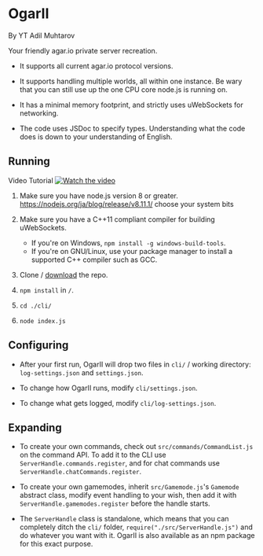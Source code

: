 

# OgarII

By YT Adil Muhtarov

Your friendly agar.io private server recreation.

- It supports all current agar.io protocol versions.

- It supports handling multiple worlds, all within one instance. Be wary that you can still use up the one CPU core node.js is running on.

- It has a minimal memory footprint, and strictly uses uWebSockets for networking.

- The code uses JSDoc to specify types. Understanding what the code does is down to your understanding of English.


## Running
Video Tutorial [![Watch the video](https://i.imgur.com/FBt6Bi5.png)](https://youtu.be/c_8RGjNHu00)


1. Make sure you have node.js version 8 or greater. https://nodejs.org/ja/blog/release/v8.11.1/  choose your system bits


2. Make sure you have a C++11 compliant compiler for building uWebSockets.
    - If you're on Windows, `npm install -g windows-build-tools`.
    - If you're on GNU/Linux, use your package manager to install a supported C++ compiler such as GCC.

3. Clone / [download](https://github.com/Luka967/OgarII/archive/master.zip) the repo.

4. `npm install` in `/`.

5. `cd ./cli/`

6. `node index.js`


## Configuring

- After your first run, OgarII will drop two files in `cli/` / working directory: `log-settings.json` and `settings.json`.

- To change how OgarII runs, modify `cli/settings.json`.

- To change what gets logged, modify `cli/log-settings.json`.

## Expanding

- To create your own commands, check out `src/commands/CommandList.js` on the command API. To add it to the CLI use `ServerHandle.commands.register`, and for chat commands use `ServerHandle.chatCommands.register`.

- To create your own gamemodes, inherit `src/Gamemode.js`'s `Gamemode` abstract class, modify event handling to your wish, then add it with `ServerHandle.gamemodes.register` before the handle starts.

- The `ServerHandle` class is standalone, which means that you can completely ditch the `cli/` folder, `require("./src/ServerHandle.js")` and do whatever you want with it. OgarII is also available as an npm package for this exact purpose.
